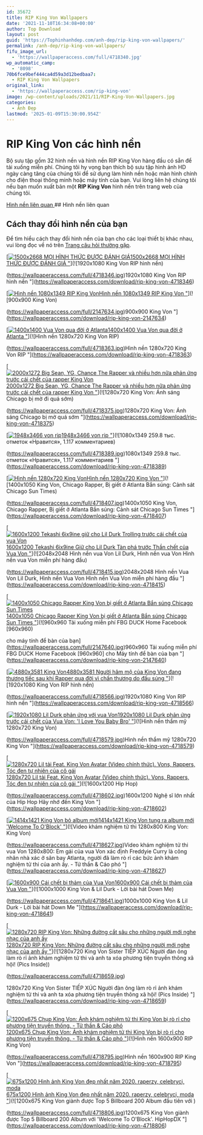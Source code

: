 ```yaml
---
id: 35672
title: RIP King Von Wallpapers
date: '2021-11-10T16:34:08+00:00'
author: Top Download
layout: post
guid: 'https://Tophinhanhdep.com/anh-dep/rip-king-von-wallpapers/'
permalink: /anh-dep/rip-king-von-wallpapers/
fifu_image_url:
  - 'https://wallpaperaccess.com/full/4718340.jpg'
wp_automatic_camp:
  - '8098'
70b6fce9bef444ca4d59a3d12bedbaa7:
  - RIP King Von Wallpapers
original_link:
  - 'https://wallpaperaccess.com/rip-king-von'
image: /wp-content/uploads/2021/11/RIP-King-Von-Wallpapers.jpg
categories:
  - Ảnh Đẹp
lastmod: '2025-01-09T15:30:00.954Z'
---
```

# RIP King Von các hình nền

Bộ sưu tập gồm 32 hình nền và hình nền RIP King Von hàng đầu có sẵn để tải xuống miễn phí. Chúng tôi hy vọng bạn thích bộ sưu tập hình ảnh HD ngày càng tăng của chúng tôi để sử dụng làm hình nền hoặc màn hình chính cho điện thoại thông minh hoặc máy tính của bạn. Vui lòng liên hệ chúng tôi nếu bạn muốn xuất bản một **RIP King Von** hình nền trên trang web của chúng tôi.

[Hình nền liên quan ](#related) ## Hình nền liên quan

## Cách thay đổi hình nền của bạn

Để tìm hiểu cách thay đổi hình nền của bạn cho các loại thiết bị khác nhau, vui lòng đọc về nó trên [Trang câu hỏi thường gặp](https://tophinhanhdep.com/faq/).

  
[[![1500x2668 MỌI HÌNH THỨC ĐƯỢC ĐÁNH GIÁ](https://wallpaperaccess.com/full/4718340.jpg)1500x2668 MỌI HÌNH THỨC ĐƯỢC ĐÁNH GIÁ "](https://wallpaperaccess.com/download/rip-king-von-4718340)](![1920x1080 King Von RIP hình nền)

(https://wallpaperaccess.com/full/4718346.jpg)1920x1080 King Von RIP hình nền "](https://wallpaperaccess.com/download/rip-king-von-4718346)

[[![Hình nền 1080x1349 RIP King Von](https://wallpaperaccess.com/full/4718354.jpg)Hình nền 1080x1349 RIP King Von "](https://wallpaperaccess.com/download/rip-king-von-4718354)](![900x900 King Von)

(https://wallpaperaccess.com/full/2147634.jpg)900x900 King Von "](https://wallpaperaccess.com/download/rip-king-von-2147634)

[[![1400x1400 Vua Von qua đời ở Atlanta](https://wallpaperaccess.com/full/4718355.jpg)1400x1400 Vua Von qua đời ở Atlanta "](https://wallpaperaccess.com/download/rip-king-von-4718355)](![Hình nền 1280x720 King Von RIP)

(https://wallpaperaccess.com/full/4718363.jpg)Hình nền 1280x720 King Von RIP "](https://wallpaperaccess.com/download/rip-king-von-4718363)

[[![2000x1272 Big Sean, YG, Chance The Rapper và nhiều hơn nữa phản ứng trước cái chết của rapper King Von](https://wallpaperaccess.com/full/4718364.jpg)2000x1272 Big Sean, YG, Chance The Rapper và nhiều hơn nữa phản ứng trước cái chết của rapper King Von "](https://wallpaperaccess.com/download/rip-king-von-4718364)](![1280x720 King Von: Ánh sáng Chicago bị mờ đi quá sớm)

(https://wallpaperaccess.com/full/4718375.jpg)1280x720 King Von: Ánh sáng Chicago bị mờ quá sớm "](https://wallpaperaccess.com/download/rip-king-von-4718375)

[[![1948x3466 von rip](https://wallpaperaccess.com/full/4718377.jpg)1948x3466 von rip "](https://wallpaperaccess.com/download/rip-king-von-4718377)](![1080x1349 259.8 тыс.  отметок «Нравится», 1.117 комментариев)

(https://wallpaperaccess.com/full/4718389.jpg)1080x1349 259.8 тыс. отметок «Нравится», 1.117 комментариев "](https://wallpaperaccess.com/download/rip-king-von-4718389)

[[![Hình nền 1280x720 King Von](https://wallpaperaccess.com/full/2147642.jpg)Hình nền 1280x720 King Von "](https://wallpaperaccess.com/download/rip-king-von-2147642)](![1400x1050 King Von, Chicago Rapper, Bị giết ở Atlanta Bắn súng: Cảnh sát Chicago Sun Times)

(https://wallpaperaccess.com/full/4718407.jpg)1400x1050 King Von, Chicago Rapper, Bị giết ở Atlanta Bắn súng: Cảnh sát Chicago Sun Times "](https://wallpaperaccess.com/download/rip-king-von-4718407)

[[![1600x1200 Tekashi 6ix9ine giữ cho Lil Durk Trolling trước cái chết của vua Von](https://wallpaperaccess.com/full/4718411.png)1600x1200 Tekashi 6ix9ine Giữ cho Lil Durk Tàn phá trước Thần chết của Vua Von "](https://wallpaperaccess.com/download/rip-king-von-4718411)](![2048x2048 Hình nền vua Von Lil Durk, Hình nền vua Von Hình nền vua Von miễn phí hàng đầu)

(https://wallpaperaccess.com/full/4718415.jpg)2048x2048 Hình nền Vua Von Lil Durk, Hình nền Vua Von Hình nền Vua Von miễn phí hàng đầu "](https://wallpaperaccess.com/download/rip-king-von-4718415)

[[![1400x1050 Chicago Rapper King Von bị giết ở Atlanta Bắn súng Chicago Sun Times](https://wallpaperaccess.com/full/4718531.jpg)1400x1050 Chicago Rapper King Von bị giết ở Atlanta Bắn súng Chicago Sun Times "](https://wallpaperaccess.com/download/rip-king-von-4718531)](![960x960 Tải xuống miễn phí FBG DUCK Home Facebook [960x960)

 cho máy tính để bàn của bạn](https://wallpaperaccess.com/full/2147640.jpg)960x960 Tải xuống miễn phí FBG DUCK Home Facebook \[960x960\] cho Máy tính để bàn của bạn "](https://wallpaperaccess.com/download/rip-king-von-2147640)

[[![4880x3581 King Von](https://wallpaperaccess.com/full/4718537.jpg)4880x3581 Người hâm mộ của King Von đang thương tiếc sau khi Rapper qua đời vì chấn thương do đấu súng "](https://wallpaperaccess.com/download/rip-king-von-4718537)](![1920x1080 King Von RIP hình nền)

(https://wallpaperaccess.com/full/4718566.jpg)1920x1080 King Von RIP hình nền "](https://wallpaperaccess.com/download/rip-king-von-4718566)

[[![1920x1080 Lil Durk phản ứng với vua Von](https://wallpaperaccess.com/full/4718569.jpg)1920x1080 Lil Durk phản ứng trước cái chết của Vua Von: 'I Love You Baby Bro' "](https://wallpaperaccess.com/download/rip-king-von-4718569)](![Hình nền thẩm mỹ 1280x720 King Von)

(https://wallpaperaccess.com/full/4718579.jpg)Hình nền thẩm mỹ 1280x720 King Von "](https://wallpaperaccess.com/download/rip-king-von-4718579)

[[![1280x720 Lil tải Feat.  King Von Avatar (Video chính thức).  Vons, Rappers, Tóc đen tự nhiên của cô gái](https://wallpaperaccess.com/full/2651859.jpg)1280x720 Lil tải Feat. King Von Avatar (Video chính thức). Vons, Rappers, Tóc đen tự nhiên của cô gái "](https://wallpaperaccess.com/download/rip-king-von-2651859)](![1600x1200 Hip Hop)

(https://wallpaperaccess.com/full/4718602.jpg)1600x1200 Nghệ sĩ lớn nhất của Hip Hop Hãy nhớ đến King Von "](https://wallpaperaccess.com/download/rip-king-von-4718602)

[[![1414x1421 King Von bỏ album mới ](https://wallpaperaccess.com/full/4718610.jpg)1414x1421 King Von tung ra album mới 'Welcome To O'Block' "](https://wallpaperaccess.com/download/rip-king-von-4718610)](![Video khám nghiệm tử thi 1280x800 King Von: King Von)

(https://wallpaperaccess.com/full/4718627.jpg)Video khám nghiệm tử thi vua Von 1280x800: Em gái của vua Von xác định Freddyie Curry là công nhân nhà xác ở sân bay Atlanta, người đã làm rò rỉ các bức ảnh khám nghiệm tử thi của anh ấy. - Tử thần &amp; Cáo phó "](https://wallpaperaccess.com/download/rip-king-von-4718627)

[[![1600x900 Cái chết bi thảm của Vua Von](https://wallpaperaccess.com/full/4718630.jpg)1600x900 Cái chết bi thảm của Vua Von "](https://wallpaperaccess.com/download/rip-king-von-4718630)](![1000x1000 King Von & Lil Durk - Lời bài hát Down Me)

(https://wallpaperaccess.com/full/4718641.jpg)1000x1000 King Von &amp; Lil Durk - Lời bài hát Down Me "](https://wallpaperaccess.com/download/rip-king-von-4718641)

[[![1280x720 RIP King Von: Những đường cắt sâu cho những người mới nghe nhạc của anh ấy](https://wallpaperaccess.com/full/4718646.jpg)1280x720 RIP King Von: Những đường cắt sâu cho những người mới nghe nhạc của anh ấy "](https://wallpaperaccess.com/download/rip-king-von-4718646)](![1280x720 King Von Sister TIẾP XÚC Người đàn ông làm rò rỉ ảnh khám nghiệm tử thi và anh ta xóa phương tiện truyền thông xã hội!  (Pics Inside))

(https://wallpaperaccess.com/full/4718659.jpg)

1280x720 King Von Sister TIẾP XÚC Người đàn ông làm rò rỉ ảnh khám nghiệm tử thi và anh ta xóa phương tiện truyền thông xã hội! (Pics Inside) "](https://wallpaperaccess.com/download/rip-king-von-4718659)

[[![1200x675 Chụp King Von: Ảnh khám nghiệm tử thi King Von bị rò rỉ cho phương tiện truyền thông.  - Tử thần & Cáo phó](https://wallpaperaccess.com/full/4718739.jpg)1200x675 Chụp King Von: Ảnh khám nghiệm tử thi King Von bị rò rỉ cho phương tiện truyền thông. - Tử thần &amp; Cáo phó "](https://wallpaperaccess.com/download/rip-king-von-4718739)](![Hình nền 1600x900 RIP King Von)

(https://wallpaperaccess.com/full/4718795.jpg)Hình nền 1600x900 RIP King Von "](https://wallpaperaccess.com/download/rip-king-von-4718795)

[[![675x1200 Hình ảnh King Von đẹp nhất năm 2020. raperzy, celebryci, moda](https://wallpaperaccess.com/full/4718796.jpg)675x1200 Hình ảnh King Von đẹp nhất năm 2020. raperzy, celebryci, moda "](https://wallpaperaccess.com/download/rip-king-von-4718796)](![1200x675 King Von giành được Top 5 Billboard 200 Album đầu tiên với )

(https://wallpaperaccess.com/full/4718806.jpg)1200x675 King Von giành được Top 5 Billboard 200 Album với 'Welcome To O'Block'. HipHopDX "](https://wallpaperaccess.com/download/rip-king-von-4718806)
